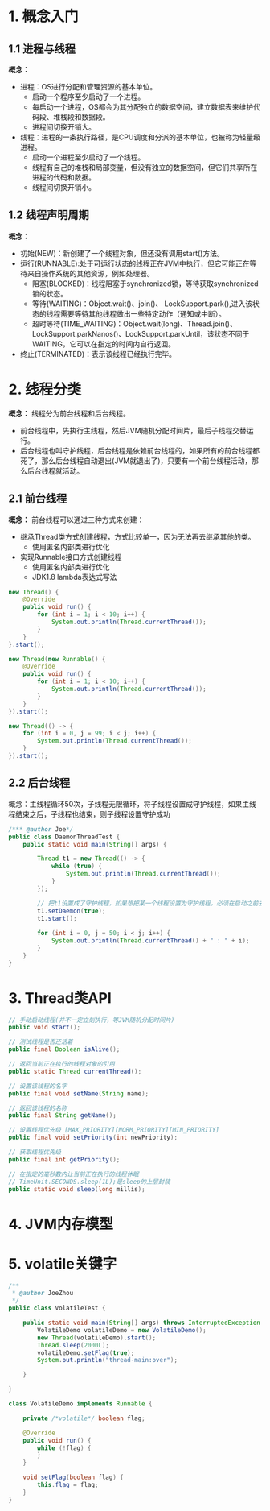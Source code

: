 # 1. 概念入门

## 1.1 进程与线程

**概念：** 
- 进程：OS进行分配和管理资源的基本单位。
    - 启动一个程序至少启动了一个进程。
    - 每启动一个进程，OS都会为其分配独立的数据空间，建立数据表来维护代码段、堆栈段和数据段。
    - 进程间切换开销大。
- 线程：进程的一条执行路径，是CPU调度和分派的基本单位，也被称为轻量级进程。
    - 启动一个进程至少启动了一个线程。
    - 线程有自己的堆栈和局部变量，但没有独立的数据空间，但它们共享所在进程的代码和数据。
    - 线程间切换开销小。

## 1.2 线程声明周期

**概念：** 
- 初始(NEW)：新创建了一个线程对象，但还没有调用start()方法。
- 运行(RUNNABLE):处于可运行状态的线程正在JVM中执行，但它可能正在等待来自操作系统的其他资源，例如处理器。
    - 阻塞(BLOCKED)：线程阻塞于synchronized锁，等待获取synchronized锁的状态。
	- 等待(WAITING)：Object.wait()、join()、 LockSupport.park(),进入该状态的线程需要等待其他线程做出一些特定动作（通知或中断）。
	- 超时等待(TIME_WAITING)：Object.wait(long)、Thread.join()、LockSupport.parkNanos()、LockSupport.parkUntil，该状态不同于WAITING，它可以在指定的时间内自行返回。
- 终止(TERMINATED)：表示该线程已经执行完毕。

# 2. 线程分类


**概念：** 线程分为前台线程和后台线程。

- 前台线程中，先执行主线程，然后JVM随机分配时间片，最后子线程交替运行。
- 后台线程也叫守护线程，后台线程是依赖前台线程的，如果所有的前台线程都死了，那么后台线程自动退出(JVM就退出了)，只要有一个前台线程活动，那么后台线程就活动。

## 2.1 前台线程

**概念：** 前台线程可以通过三种方式来创建：
- 继承Thread类方式创建线程，方式比较单一，因为无法再去继承其他的类。
    - 使用匿名内部类进行优化
- 实现Runnable接口方式创建线程
    - 使用匿名内部类进行优化
    - JDK1.8 lambda表达式写法

```java
new Thread() {
    @Override
    public void run() {
        for (int i = 1; i < 10; i++) {
            System.out.println(Thread.currentThread());
        }
    }
}.start();
```

```java
new Thread(new Runnable() {
    @Override
    public void run() {
        for (int i = 1; i < 10; i++) {
            System.out.println(Thread.currentThread());
        }
    }
}).start();
```

```java
new Thread(() -> {
    for (int i = 0, j = 99; i < j; i++) {
        System.out.println(Thread.currentThread());
    }
}).start();
```

## 2.2 后台线程

概念：主线程循环50次，子线程无限循环，将子线程设置成守护线程，如果主线程结束之后，子线程也结束，则子线程设置守护成功
```java
/*** @author Joe*/
public class DaemonThreadTest {
    public static void main(String[] args) {

        Thread t1 = new Thread(() -> {
            while (true) {
                System.out.println(Thread.currentThread());
            }
        });

        // 把t1设置成了守护线程，如果想把某一个线程设置为守护线程，必须在启动之前去设置
        t1.setDaemon(true);
        t1.start();
        
        for (int i = 0, j = 50; i < j; i++) {
            System.out.println(Thread.currentThread() + " : " + i);
        }
    }
}
```

# 3. Thread类API

```java
// 手动启动线程(并不一定立刻执行，等JVM随机分配时间片)
public void start();

// 测试线程是否还活着
public final Boolean isAlive();

// 返回当前正在执行的线程对象的引用
public static Thread currentThread();

// 设置该线程的名字
public final void setName(String name);

// 返回该线程的名称
public final String getName();

// 设置线程优先级 [MAX_PRIORITY][NORM_PRIORITY][MIN_PRIORITY]
public final void setPriority(int newPriority);

// 获取线程优先级
public final int getPriority();

// 在指定的毫秒数内让当前正在执行的线程休眠
// TimeUnit.SECONDS.sleep(1L);是sleep的上层封装
public static void sleep(long millis);
```

# 4. JVM内存模型


# 5. volatile关键字

```java
/**
 * @author JoeZhou
 */
public class VolatileTest {

    public static void main(String[] args) throws InterruptedException {
        VolatileDemo volatileDemo = new VolatileDemo();
        new Thread(volatileDemo).start();
        Thread.sleep(2000L);
        volatileDemo.setFlag(true);
        System.out.println("thread-main:over");

    }

}

class VolatileDemo implements Runnable {

    private /*volatile*/ boolean flag;

    @Override
    public void run() {
        while (!flag) {
        }
    }

    void setFlag(boolean flag) {
        this.flag = flag;
    }
}
```
























